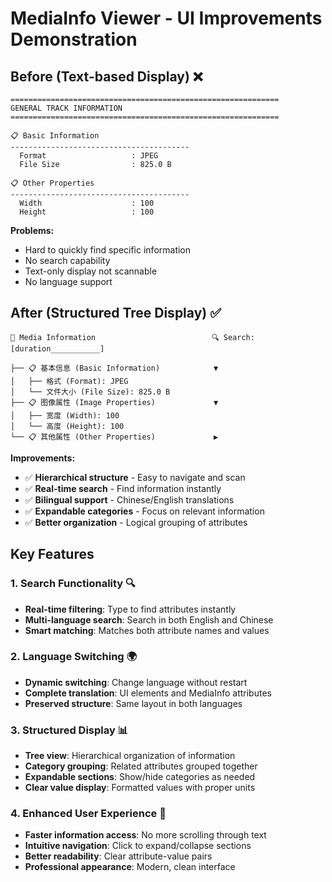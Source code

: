 # MediaInfo Viewer - UI Improvements Demonstration

## Before (Text-based Display) ❌
```
============================================================
GENERAL TRACK INFORMATION  
============================================================

📋 Basic Information
----------------------------------------
  Format                   : JPEG
  File Size                : 825.0 B

📋 Other Properties  
----------------------------------------
  Width                    : 100
  Height                   : 100
```
**Problems:**
- Hard to quickly find specific information
- No search capability
- Text-only display not scannable
- No language support

## After (Structured Tree Display) ✅

```
📄 Media Information                          🔍 Search: [duration___________]

├── 📋 基本信息 (Basic Information)            ▼
│   ├── 格式 (Format): JPEG
│   └── 文件大小 (File Size): 825.0 B
├── 📋 图像属性 (Image Properties)             ▼  
│   ├── 宽度 (Width): 100
│   └── 高度 (Height): 100
└── 📋 其他属性 (Other Properties)             ▶
```

**Improvements:**
- ✅ **Hierarchical structure** - Easy to navigate and scan
- ✅ **Real-time search** - Find information instantly  
- ✅ **Bilingual support** - Chinese/English translations
- ✅ **Expandable categories** - Focus on relevant information
- ✅ **Better organization** - Logical grouping of attributes

## Key Features

### 1. Search Functionality 🔍
- **Real-time filtering**: Type to find attributes instantly
- **Multi-language search**: Search in both English and Chinese
- **Smart matching**: Matches both attribute names and values

### 2. Language Switching 🌍  
- **Dynamic switching**: Change language without restart
- **Complete translation**: UI elements and MediaInfo attributes
- **Preserved structure**: Same layout in both languages

### 3. Structured Display 📊
- **Tree view**: Hierarchical organization of information
- **Category grouping**: Related attributes grouped together
- **Expandable sections**: Show/hide categories as needed
- **Clear value display**: Formatted values with proper units

### 4. Enhanced User Experience 🎯
- **Faster information access**: No more scrolling through text
- **Intuitive navigation**: Click to expand/collapse sections  
- **Better readability**: Clear attribute-value pairs
- **Professional appearance**: Modern, clean interface
